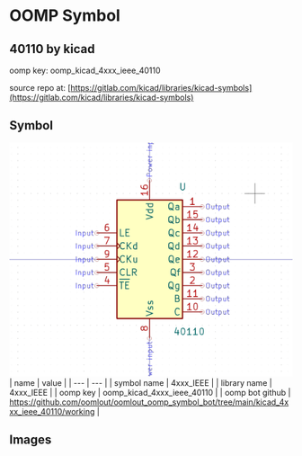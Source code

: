 # OOMP Symbol  
## 40110  by kicad  
  
oomp key: oomp_kicad_4xxx_ieee_40110  
  
source repo at: [https://gitlab.com/kicad/libraries/kicad-symbols](https://gitlab.com/kicad/libraries/kicad-symbols)  
## Symbol  
  
[![working.png](working_600.png)](working.png)  
| name | value | 
| --- | --- | 
| symbol name | 4xxx_IEEE | 
| library name | 4xxx_IEEE | 
| oomp key | oomp_kicad_4xxx_ieee_40110 | 
| oomp bot github | https://github.com/oomlout/oomlout_oomp_symbol_bot/tree/main/kicad_4xxx_ieee_40110/working | 
## Images  
